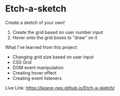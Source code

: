 # Etch-a-sketch

Create a sketch of your own!

1. Create the grid based on user number input
2. Hover onto the grid boxes to "draw" on it

What I've learned from this project:

- Changing grid size based on user input
- CSS Grid
- DOM event manipulation
- Creating hover effect
- Creating event listeners

Live Link: https://keane-neo.github.io/Etch-a-sketch/
